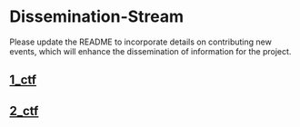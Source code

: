 # Dissemination-Stream
Please update the README to incorporate details on contributing new events, which will enhance the dissemination of information for the project.
## [1_ctf](https://github.com/SecureEU/dissemination-stream/tree/main/1_ctf)
## [2_ctf](https://github.com/SecureEU/dissemination-stream/tree/main/2_ctf)
